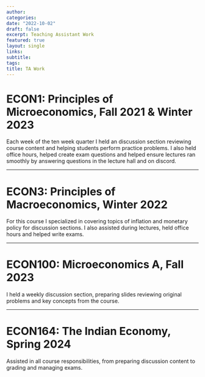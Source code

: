 ```yaml
---
author:
categories:
date: "2022-10-02"
draft: false
excerpt: Teaching Assistant Work
featured: true
layout: single
links:
subtitle:
tags:
title: TA Work
---
```


# ECON1: Principles of Microeconomics, Fall 2021 & Winter 2023
Each week of the ten week quarter I held an discussion section reviewing course content and helping students perform practice problems. I also held office hours, helped create exam questions and helped ensure lectures ran smoothly by answering questions in the lecture hall and on discord.

---

# ECON3: Principles of Macroeconomics, Winter 2022
For this course I specialized in covering topics of inflation and monetary policy for discussion sections. I also assisted during lectures, held office hours and helped write exams.

---

# ECON100: Microeconomics A, Fall 2023
I held a weekly discussion section, preparing slides reviewing original problems and key concepts from the course. 

---
# ECON164: The Indian Economy, Spring 2024
Assisted in all course responsibilities, from preparing discussion content to grading and managing exams. 